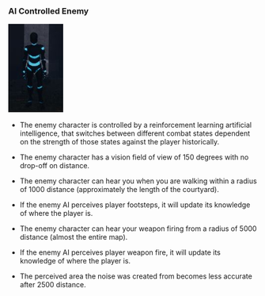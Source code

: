 ### AI Controlled Enemy

![](https://github.com/krusesw/SeniorDesign/blob/master/13%20-%20User%20Documentation%20Game%20Manual/Manual%20Pages/enemyAI.JPG)

* The enemy character is controlled by a reinforcement learning artificial intelligence, that switches between different combat states dependent on the strength of those states against the player historically. 

* The enemy character has a vision field of view of 150 degrees with no drop-off on distance. 

* The enemy character can hear you when you are walking within a radius of 1000 distance (approximately the length of the courtyard).  

* If the enemy AI perceives player footsteps, it will update its knowledge of where the player is. 

* The enemy character can hear your weapon firing from a radius of 5000 distance (almost the entire map). 

* If the enemy AI perceives player weapon fire, it will update its knowledge of where the player is. 

* The perceived area the noise was created from becomes less accurate after 2500 distance. 
